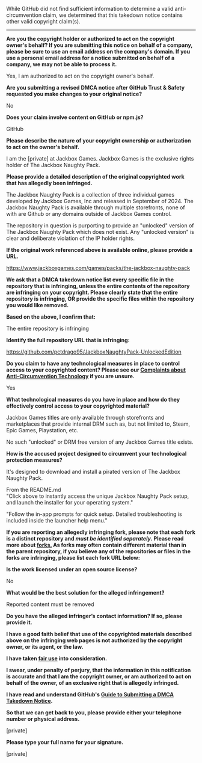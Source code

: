 While GitHub did not find sufficient information to determine a valid anti-circumvention claim, we determined that this takedown notice contains other valid copyright claim(s).

---

**Are you the copyright holder or authorized to act on the copyright owner's behalf? If you are submitting this notice on behalf of a company, please be sure to use an email address on the company's domain. If you use a personal email address for a notice submitted on behalf of a company, we may not be able to process it.**

Yes, I am authorized to act on the copyright owner's behalf.

**Are you submitting a revised DMCA notice after GitHub Trust & Safety requested you make changes to your original notice?**

No

**Does your claim involve content on GitHub or npm.js?**

GitHub

**Please describe the nature of your copyright ownership or authorization to act on the owner's behalf.**

I am the [private] at Jackbox Games. Jackbox Games is the exclusive rights holder of The Jackbox Naughty Pack.

**Please provide a detailed description of the original copyrighted work that has allegedly been infringed.**

The Jackbox Naughty Pack is a collection of three individual games developed by Jackbox Games, Inc and released in September of 2024. The Jackbox Naughty Pack is available through multiple storefronts, none of with are Github or any domains outside of Jackbox Games control.

The repository in question is purporting to provide an "unlocked" version of The Jackbox Naughty Pack which does not exist. Any "unlocked version" is clear and deliberate violation of the IP holder rights.

**If the original work referenced above is available online, please provide a URL.**

https://www.jackboxgames.com/games/packs/the-jackbox-naughty-pack

**We ask that a DMCA takedown notice list every specific file in the repository that is infringing, unless the entire contents of the repository are infringing on your copyright. Please clearly state that the entire repository is infringing, OR provide the specific files within the repository you would like removed.**

**Based on the above, I confirm that:**

The entire repository is infringing

**Identify the full repository URL that is infringing:**

https://github.com/pctdrago95/JackboxNaughtyPack-UnlockedEdition

**Do you claim to have any technological measures in place to control access to your copyrighted content? Please see our <a href="https://docs.github.com/articles/guide-to-submitting-a-dmca-takedown-notice#complaints-about-anti-circumvention-technology">Complaints about Anti-Circumvention Technology</a> if you are unsure.**

Yes

**What technological measures do you have in place and how do they effectively control access to your copyrighted material?**

Jackbox Games titles are only available through storefronts and marketplaces that provide internal DRM such as, but not limited to, Steam, Epic Games, Playstation, etc.

No such "unlocked" or DRM free version of any Jackbox Games title exists.

**How is the accused project designed to circumvent your technological protection measures?**

It's designed to download and install a pirated version of The Jackbox Naughty Pack.

From the README.md  
"Click above to instantly access the unique Jackbox Naughty Pack setup, and launch the installer for your operating system."

"Follow the in-app prompts for quick setup. Detailed troubleshooting is included inside the launcher help menu."

**If you are reporting an allegedly infringing fork, please note that each fork is a distinct repository and <i>must be identified separately</i>. Please read more about <a href="https://docs.github.com/articles/dmca-takedown-policy#b-what-about-forks-or-whats-a-fork">forks.</a> As forks may often contain different material than in the parent repository, if you believe any of the repositories or files in the forks are infringing, please list each fork URL below:**

**Is the work licensed under an open source license?**

No

**What would be the best solution for the alleged infringement?**

Reported content must be removed

**Do you have the alleged infringer’s contact information? If so, please provide it.**

**I have a good faith belief that use of the copyrighted materials described above on the infringing web pages is not authorized by the copyright owner, or its agent, or the law.**

**I have taken <a href="https://www.lumendatabase.org/topics/22">fair use</a> into consideration.**

**I swear, under penalty of perjury, that the information in this notification is accurate and that I am the copyright owner, or am authorized to act on behalf of the owner, of an exclusive right that is allegedly infringed.**

**I have read and understand GitHub's <a href="https://docs.github.com/articles/guide-to-submitting-a-dmca-takedown-notice/">Guide to Submitting a DMCA Takedown Notice</a>.**

**So that we can get back to you, please provide either your telephone number or physical address.**

[private]

**Please type your full name for your signature.**

[private]
